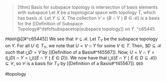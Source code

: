 >[!thm] Basis for subspace topology is intersection of basis elements with subspace
>Let $X$ be a topological space with topology $T$, which has basis $\mathcal{B}$. Let $Y \subseteq X$. The collection $\mathcal{C} = \{B \cap Y \mid B \in \mathcal{B}\}$ is a basis for the [[Definition of Subspace Topology#^defofsubspacetop|subspace topology]] on $Y$. ^c65445

`PROOF`@[[#^c65445]]
We see that $\mathcal{C} \subseteq \mathcal{B}$. Let $T_{Y}$ be the subspace topology on $Y$. For all $U \in T_{Y}$, we note that $U = V \cap Y$ for some $V \in T$. Then, ${} \exists D \subseteq \mathcal{B} {}$ such that $\bigcup D = V$ by [[Definition of a Basis#^f45567]]. Now, $U = V \cap Y = \left(\bigcup D \right)\cap Y =\bigcup\left(\{E \cap Y \mid E \in D\} \right)$. We now have that ${} \bigcup\left(\{E \cap Y \mid E \in D \subseteq \mathcal{B}\} \right) \subseteq \mathcal{C} {}$, so $\mathcal{C}$ is a basis for $T_{Y}$ by [[Definition of a Basis#^f45567]].
`QED`

#topology
